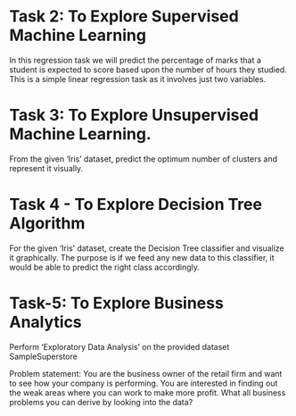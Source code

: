 # Task 2: To Explore Supervised Machine Learning
In this regression task we will predict the percentage of
marks that a student is expected to score based upon the
number of hours they studied. This is a simple linear
regression task as it involves just two variables.


# Task 3: To Explore Unsupervised Machine Learning.
From the given ‘Iris’ dataset, predict the optimum number of
clusters and represent it visually.


# Task 4 - To Explore Decision Tree Algorithm
For the given ‘Iris’ dataset, create the Decision Tree classifier and
visualize it graphically. The purpose is if we feed any new data to this
classifier, it would be able to predict the right class accordingly.


# Task-5: To Explore Business Analytics
Perform ‘Exploratory Data Analysis’ on the provided dataset SampleSuperstore

Problem statement: 
You are the business owner of the retail firm and want to see how your company is performing. You are interested in finding out the weak areas where you can work to make more profit. What all business problems you can derive by looking into the data?
